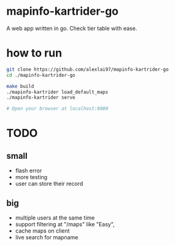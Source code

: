 # mapinfo-kartrider-go 
A web app written in go. Check tier table with ease. 

# how to run
```sh
git clone https://github.com/alexlai97/mapinfo-kartrider-go
cd ./mapinfo-kartrider-go

make build
./mapinfo-kartrider load_default_maps
./mapinfo-kartrider serve

# Open your browser at localhost:8080
```

# TODO
## small
- flash error
- more testing
- user can store their record

## big
- multiple users at the same time
- support filtering at "/maps" like "Easy", 
- cache maps on client
- live search for mapname
